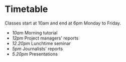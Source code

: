 # Timetable

Classes start at 10am and end at 6pm Monday to Friday. 

* *10am* Morning tutorial
* *12pm* Project managers' reports
* *12.20pm* Lunchtime seminar
* *5pm* Journalists' reports
* *5.20pm* Presentations





